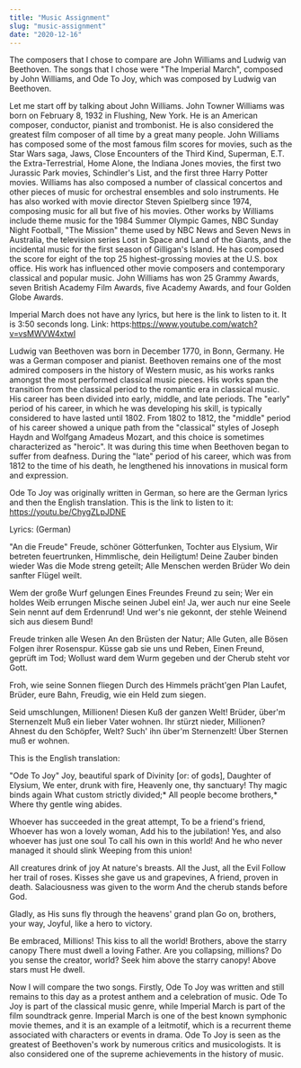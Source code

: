 ```yaml
---
title: "Music Assignment"
slug: "music-assignment"
date: "2020-12-16"
---
```


The composers that I chose to compare are John Williams and Ludwig van Beethoven. The songs that I chose were "The Imperial March", composed by John Williams, and Ode To Joy, which was composed by Ludwig van Beethoven. 

Let me start off by talking about John Williams. John Towner Williams was born on February 8, 1932 in Flushing, New York. He is an American composer, conductor, pianist and trombonist. He is also considered the greatest film composer of all time by a great many people. John Williams has composed some of the most famous film scores for movies, such as the Star Wars saga, Jaws, Close Encounters of the Third Kind, Superman, E.T. the Extra-Terrestrial, Home Alone, the Indiana Jones movies, the first two Jurassic Park movies, Schindler's List, and the first three Harry Potter movies. Williams has also composed a number of classical concertos and other pieces of music for orchestral ensembles and solo instruments. He has also worked with movie director Steven Spielberg since 1974, composing music for all but five of his movies. Other works by Williams include theme music for the 1984 Summer Olympic Games, NBC Sunday Night Football, "The Mission" theme used by NBC News and Seven News in Australia, the television series Lost in Space and Land of the Giants, and the incidental music for the first season of Gilligan's Island. He has composed the score for eight of the top 25 highest-grossing movies at the U.S. box office. His work has influenced other movie composers and contemporary classical and popular music. John Williams has won 25 Grammy Awards, seven British Academy Film Awards, five Academy Awards, and four Golden Globe Awards. 

Imperial March does not have any lyrics, but here is the link to listen to it. It is 3:50 seconds long. 
Link: https:https://www.youtube.com/watch?v=vsMWVW4xtwI

Ludwig van Beethoven was born in December 1770, in Bonn, Germany. He was a German composer and pianist. Beethoven remains one of the most admired composers in the history of Western music, as his works ranks amongst the most performed classical music pieces. His works span the transition from the classical period to the romantic era in classical music. His career has been divided into early, middle, and late periods. The "early" period of his career, in which he was developing his skill, is typically considered to have lasted until 1802. From 1802 to 1812, the "middle" period of his career showed a unique path from the "classical" styles of Joseph Haydn and Wolfgang Amadeus Mozart, and this choice is sometimes characterized as "heroic". It was during this time when Beethoven began to suffer from deafness. During the "late" period of his career, which was from 1812 to the time of his death, he lengthened his innovations in musical form and expression. 

Ode To Joy was originally written in German, so here are the German lyrics and then the English translation. This is the link to listen to it: https://youtu.be/ChygZLpJDNE

Lyrics: (German) 

"An die Freude"
Freude, schöner Götterfunken,
Tochter aus Elysium,
Wir betreten feuertrunken,
Himmlische, dein Heiligtum!
Deine Zauber binden wieder
Was die Mode streng geteilt;
Alle Menschen werden Brüder
Wo dein sanfter Flügel weilt.

Wem der große Wurf gelungen
Eines Freundes Freund zu sein;
Wer ein holdes Weib errungen
Mische seinen Jubel ein!
Ja, wer auch nur eine Seele
Sein nennt auf dem Erdenrund!
Und wer's nie gekonnt, der stehle
Weinend sich aus diesem Bund!

Freude trinken alle Wesen
An den Brüsten der Natur;
Alle Guten, alle Bösen
Folgen ihrer Rosenspur.
Küsse gab sie uns und Reben,
Einen Freund, geprüft im Tod;
Wollust ward dem Wurm gegeben
und der Cherub steht vor Gott.

Froh, wie seine Sonnen fliegen
Durch des Himmels prächt'gen Plan
Laufet, Brüder, eure Bahn,
Freudig, wie ein Held zum siegen.

Seid umschlungen, Millionen!
Diesen Kuß der ganzen Welt!
Brüder, über'm Sternenzelt
Muß ein lieber Vater wohnen.
Ihr stürzt nieder, Millionen?
Ahnest du den Schöpfer, Welt?
Such' ihn über'm Sternenzelt!
Über Sternen muß er wohnen.

This is the English translation: 

"Ode To Joy"
Joy, beautiful spark of Divinity [or: of gods],
Daughter of Elysium,
We enter, drunk with fire,
Heavenly one, thy sanctuary!
Thy magic binds again
What custom strictly divided;*
All people become brothers,*
Where thy gentle wing abides.

Whoever has succeeded in the great attempt,
To be a friend's friend,
Whoever has won a lovely woman,
Add his to the jubilation!
Yes, and also whoever has just one soul
To call his own in this world!
And he who never managed it should slink 
Weeping from this union!

All creatures drink of joy
At nature's breasts.
All the Just, all the Evil
Follow her trail of roses.
Kisses she gave us and grapevines,
A friend, proven in death.
Salaciousness was given to the worm 
And the cherub stands before God.

Gladly, as His suns fly
through the heavens' grand plan 
Go on, brothers, your way,
Joyful, like a hero to victory.

Be embraced, Millions!
This kiss to all the world!
Brothers, above the starry canopy
There must dwell a loving Father.
Are you collapsing, millions?
Do you sense the creator, world?
Seek him above the starry canopy!
Above stars must He dwell.

Now I will compare the two songs. Firstly, Ode To Joy was written and still remains to this day as a protest anthem and a celebration of music. Ode To Joy is part of the classical music genre, while Imperial March is part of the film soundtrack genre. Imperial March is one of the best known symphonic movie themes, and it is an example of a leitmotif, which is a recurrent theme associated with characters or events in drama. Ode To Joy is seen as the greatest of Beethoven's work by numerous critics and musicologists. It is also considered one of the supreme achievements in the history of music.
